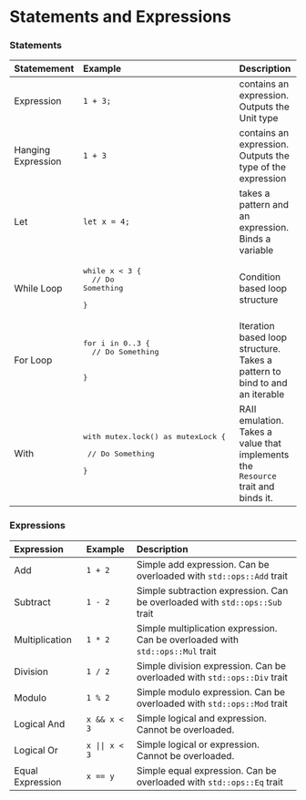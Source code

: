 # Statements and Expressions

### Statements
|Statemement        |Example                       |     Description      |
|:------------------|:-----------------------------|:---------------------|
|Expression         | `1 + 3;`                     |contains an expression. Outputs the Unit type|
|Hanging Expression | `1 + 3`                      |contains an expression. Outputs the type of the expression|
|Let                | `let x = 4;`                 |takes a pattern and an expression. Binds a variable|
|While Loop         | <pre>while x < 3 { <br> &emsp;// Do Something </br> <br>}</br></pre>|Condition based loop structure|
|For Loop           | <pre>for i in 0..3 { <br> &emsp;// Do Something </br> <br>}</br></pre>|Iteration based loop structure. Takes a pattern to bind to and an iterable|
|With               | <pre>with mutex.lock() as mutexLock { <br> &emsp;// Do Something </br> <br>}</br></pre>|RAII emulation. Takes a value that implements the `Resource` trait and binds it.|

### Expressions
|Expression         |Example                       |    Description             |
|:------------------|:-----------------------------|:---------------------------|
|Add                |`1 + 2`                       |Simple add expression. Can be overloaded with `std::ops::Add` trait|
|Subtract           |`1 - 2`                       |Simple subtraction expression. Can be overloaded with `std::ops::Sub` trait|
|Multiplication     |`1 * 2`                       |Simple multiplication expression. Can be overloaded with `std::ops::Mul` trait|
|Division           |`1 / 2`                       |Simple division expression. Can be overloaded with `std::ops::Div` trait|
|Modulo             |`1 % 2`                       |Simple modulo expression. Can be overloaded with `std::ops::Mod` trait|
|Logical And        |`x && x < 3`                  |Simple logical and expression. Cannot be overloaded.|
|Logical Or         |`x \|\| x < 3`                |Simple logical or expression. Cannot be overloaded.|
|Equal Expression   |`x == y`                      |Simple equal expression. Can be overloaded with `std::ops::Eq` trait|

